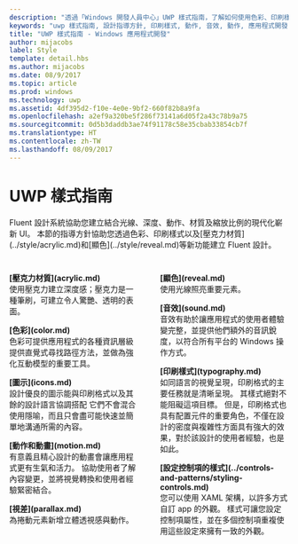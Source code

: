 ```yaml
---
description: "透過「Windows 開發人員中心」UWP 樣式指南，了解如何使用色彩、印刷樣式和動作來定義您 UWP 應用程式的特質。"
keywords: "uwp 樣式指南, 設計指導方針, 印刷樣式, 動作, 音效, 動作, 應用程式開發"
title: "UWP 樣式指南 - Windows 應用程式開發"
author: mijacobs
label: Style
template: detail.hbs
ms.author: mijacobs
ms.date: 08/9/2017
ms.topic: article
ms.prod: windows
ms.technology: uwp
ms.assetid: 4df395d2-f10e-4e0e-9bf2-660f82b8a9fa
ms.openlocfilehash: a2ef9a320be5f286f73141a6d05f2a43c78b9a75
ms.sourcegitcommit: 0d5b3daddb3ae74f91178c58e35cbab33854cb7f
ms.translationtype: HT
ms.contentlocale: zh-TW
ms.lasthandoff: 08/09/2017
---
```

# <a name="uwp-style-guide"></a>UWP 樣式指南

<link rel="stylesheet" href="https://az835927.vo.msecnd.net/sites/uwp/Resources/css/custom.css"> 

<p>Fluent 設計系統協助您建立結合光線、深度、動作、材質及縮放比例的現代化嶄新 UI。 本節的指導方針協助您透過色彩、印刷樣式以及[壓克力材質](../style/acrylic.md)和[顯色](../style/reveal.md)等新功能建立 Fluent 設計。 
</p>


<div style="column-count: 2; column-gap: 40px; margin-top: 40px;">

<div style="-webkit-column-break-inside: avoid; page-break-inside: avoid; break-inside: avoid;">
   <p style="margin-top: 0px; padding-top: 0px;"><b>[壓克力材質](acrylic.md)</b><br/>
使用壓克力建立深度感；壓克力是一種筆刷，可建立令人驚艷、透明的表面。</p>
</div>

<div style="-webkit-column-break-inside: avoid; page-break-inside: avoid; break-inside: avoid;">
   <p><b>[色彩](color.md)</b><br/>
色彩可提供應用程式的各種資訊層級提供直覺式尋找路徑方法，並做為強化互動模型的重要工具。</p>
</div>
<div style="-webkit-column-break-inside: avoid; page-break-inside: avoid; break-inside: avoid;">
   <p><b>[圖示](icons.md)</b><br/>
設計優良的圖示能與印刷格式以及其餘的設計語言協調搭配 它們不會混合使用隱喻，而且只會盡可能快速並簡單地溝通所需的內容。</p>

</div>
  <div style="-webkit-column-break-inside: avoid; page-break-inside: avoid; break-inside: avoid;">
   <p><b>[動作和動畫](motion.md)</b><br/>
有意義且精心設計的動畫會讓應用程式更有生氣和活力。 協助使用者了解內容變更，並將視覺轉換和使用者經驗緊密結合。</p>
  </div>
  
  <div style="-webkit-column-break-inside: avoid; page-break-inside: avoid; break-inside: avoid;">
   <p><b>[視差](parallax.md)</b><br/>
為捲動元素新增立體透視感與動作。 </p>
  </div>  
  
  <div style="-webkit-column-break-inside: avoid; page-break-inside: avoid; break-inside: avoid;">
   <p><b>[顯色](reveal.md)</b><br/>
使用光線照亮重要元素。 </p>
  </div>    
  
 <div style="-webkit-column-break-inside: avoid; page-break-inside: avoid; break-inside: avoid;">
   <p><b>[音效](sound.md)</b><br/>
音效有助於讓應用程式的使用者體驗變完整，並提供他們額外的音訊銳度，以符合所有平台的 Windows 操作方式。</p>
  </div>

  <div style="-webkit-column-break-inside: avoid; page-break-inside: avoid; break-inside: avoid;">
   <p><b>[印刷樣式](typography.md)</b><br/>
如同語言的視覺呈現，印刷格式的主要任務就是清晰呈現。 其樣式絕對不能阻礙這項目標。 但是，印刷格式也具有配置元件的重要角色，不僅在設計的密度與複雜性方面具有強大的效果，對於該設計的使用者經驗，也是如此。</p>
  </div>  
  
  <div style="-webkit-column-break-inside: avoid; page-break-inside: avoid; break-inside: avoid;">
   <p><b>[設定控制項的樣式](../controls-and-patterns/styling-controls.md)</b><br/>
您可以使用 XAML 架構，以許多方式自訂 app 的外觀。 樣式可讓您設定控制項屬性，並在多個控制項重複使用這些設定來擁有一致的外觀。</p>
  </div>  
  

</div>




